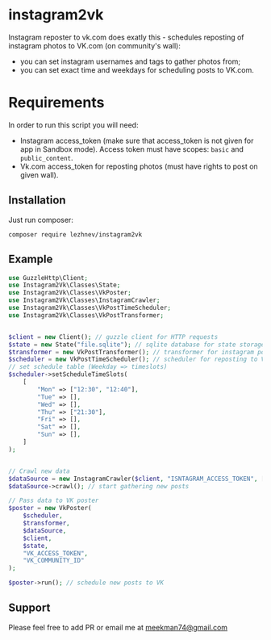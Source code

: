 # instagram2vk
Instagram reposter to vk.com does exatly this - schedules reposting of instagram photos to VK.com (on community's wall):

- you can set instagram usernames and tags to gather photos from;
- you can set exact time and weekdays for scheduling posts to VK.com.


Requirements
============
In order to run this script you will need:

- Instagram access_token (make sure that access_token is not given for app in Sandbox mode). Access token must have scopes: `basic` and `public_content`.
- Vk.com access_token for reposting photos (must have rights to post on given wall).

## Installation
Just run composer:

```
composer require lezhnev/instagram2vk
```

## Example

```php
use GuzzleHttp\Client;
use Instagram2Vk\Classes\State;
use Instagram2Vk\Classes\VkPoster;
use Instagram2Vk\Classes\InstagramCrawler;
use Instagram2Vk\Classes\VkPostTimeScheduler;
use Instagram2Vk\Classes\VkPostTransformer;


$client = new Client(); // guzzle client for HTTP requests
$state = new State("file.sqlite"); // sqlite database for state storage
$transformer = new VkPostTransformer(); // transformer for instagram posts
$scheduler = new VkPostTimeScheduler(); // scheduler for reposting to VK.com
// set schedule table (Weekday => timeslots)
$scheduler->setScheduleTimeSlots(
    [
        "Mon" => ["12:30", "12:40"],
        "Tue" => [],
        "Wed" => [],
        "Thu" => ["21:30"],
        "Fri" => [],
        "Sat" => [],
        "Sun" => [],
    ]
);


// Crawl new data
$dataSource = new InstagramCrawler($client, "ISNTAGRAM_ACCESS_TOKEN", ["tag1", "moscow", "russia"],["username1", "applemusic"]);
$dataSource->crawl(); // start gathering new posts

// Pass data to VK poster
$poster = new VkPoster(
    $scheduler,
    $transformer,
    $dataSource,
    $client,
    $state,
    "VK_ACCESS_TOKEN",
    "VK_COMMUNITY_ID"
);

$poster->run(); // schedule new posts to VK
```


## Support

Please feel free to add PR or email me at meekman74@gmail.com
